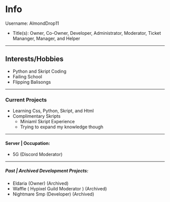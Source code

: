 # Info #
Username: AlmondDrop11
* Title(s): Owner, Co-Owner, Developer, Administrator, Moderator, Ticket Mananger, Manager, and Helper

- - - -

## Interests/Hobbies ##

* Python and Skript Coding
* Failing School
* Flipping Balisongs

- - - -

### Current Projects ###

* Learning Css, Python, Skript, and Html
* Complimentary Skripts
  * Miniaml Skript Experience
   * Trying to expand my knowledge though

- - - -

#### Server | Occupation: ####

* 5G (Discord Moderator)

- - - -

##### Past | Archived Development Projects: #####

* Eldaria (Owner) (Archived)
* Waffle ( Hypixel Guild Moderator ) (Archived)
* Nightmare Smp (Developer) (Archived)
